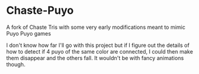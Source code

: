 # Chaste-Puyo
A fork of Chaste Tris with some very early modifications meant to mimic Puyo Puyo games

I don't know how far I'll go with this project but if I figure out the details of how to detect if 4 puyo of the same color are connected, I could then make them disappear and the others fall. It wouldn't be with fancy animations though.
